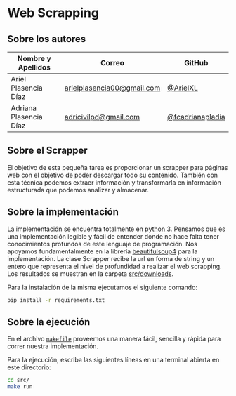 # Web Scrapping

## Sobre los autores

**Nombre y Apellidos** | **Correo** | **GitHub**
--|--|--
Ariel Plasencia Díaz | arielplasencia00@gmail.com | [@ArielXL](https://github.com/ArielXL)
Adriana Plasencia Díaz | adricivilpd@gmail.com | [@fcadrianapladia](https://github.com/fcadrianapladia)

## Sobre el Scrapper

El objetivo de esta pequeña tarea es proporcionar un scrapper para páginas web con el objetivo de poder descargar todo su contenido. También con esta técnica podemos extraer información y transformarla en información estructurada que podemos analizar y almacenar.

## Sobre la implementación

La implementación se encuentra totalmente en [python 3](https://es.wikipedia.org/wiki/Python). Pensamos que es una implementación legible y fácil de entender donde no hace falta tener conocimientos profundos de este lenguaje de programación. Nos apoyamos fundamentalmente en la librería [beautifulsoup4](https://www.crummy.com/software/BeautifulSoup/bs3/documentation.html) para la implementación.
La clase Scrapper recibe la url en forma de string y un entero que representa el nivel de profundidad a realizar el web scrapping. Los resultados se muestran en la carpeta [src/downloads](src/downloads/).

Para la instalación de la misma ejecutamos el siguiente comando:

```bash
pip install -r requirements.txt
```

## Sobre la ejecución

En el archivo [`makefile`](src/makefile) proveemos una manera fácil, sencilla y rápida para correr nuestra implementación.

Para la ejecución, escriba las siguientes líneas en una terminal abierta en este directorio:

```bash
cd src/
make run
```
